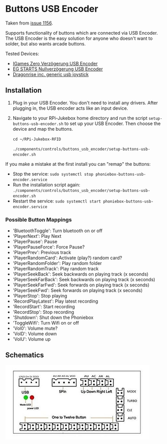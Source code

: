 # Buttons USB Encoder

Taken from [issue 1156](https://github.com/MiczFlor/RPi-Jukebox-RFID/issues/1156).

Supports functionality of buttons which are connected via USB Encoder. The USB Encoder is the easy solution for anyone
who doesn't want to solder, but also wants arcade buttons.

Tested Devices:

* [IGames Zero Verzögerung USB Encoder](https://www.amazon.de/gp/product/B01N0GZQZI)
* [EG STARTS Nullverzögerung USB Encoder](https://www.amazon.de/gp/product/B075DFNK24)
* [Dragonrise inc. generic usb joystick](https://de.aliexpress.com/item/1005001700497245.html)

## Installation

1. Plug in your USB Encoder. You don't need to install any drivers. After plugging in, the USB encoder acts like an
   input device.
2. Navigate to your RPi-Jukebox home directory and run the script `setup-buttons-usb-encoder.sh` to set up your USB Encoder. Then choose the device and map the buttons.

   `cd ~/RPi-Jukebox-RFID`
   
   `./components/controls/buttons_usb_encoder/setup-buttons-usb-encoder.sh`
   
If you make a mistake at the first install you can "remap" the buttons:

- Stop the service: `sudo systemctl stop phoniebox-buttons-usb-encoder.service`
- Run the installation script again: `./components/controls/buttons_usb_encoder/setup-buttons-usb-encoder.sh`
- Restart the service: `sudo systemctl start phoniebox-buttons-usb-encoder.service`

### Possible Button Mappings

- 'BluetoothToggle': Turn bluetooth on or off
- 'PlayerNext': Play Next
- 'PlayerPause': Pause
- 'PlayerPauseForce': Force Pause?
- 'PlayerPrev': Previous track
- 'PlayerRandomCard': Activate (play?) random card?
- 'PlayerRandomFolder': Play random folder
- 'PlayerRandomTrack': Play random track
- 'PlayerSeekBack': Seek backwards on playing track (x seconds)
- 'PlayerSeekFarBack': Seek backwards on playing track (x seconds)
- 'PlayerSeekFarFwd': Seek forwards on playing track (x seconds)
- 'PlayerSeekFwd': Seek forwards on playing track (x seconds)
- 'PlayerStop': Stop playing
- 'RecordPlayLatest': Play latest recording
- 'RecordStart': Start recording
- 'RecordStop': Stop recording
- 'Shutdown': Shut down the Phoniebox
- 'ToggleWifi': Turn Wifi on or off
- 'Vol0': Volume mute?
- 'VolD': Volume down
- 'VolU': Volume up


## Schematics

![USB Encoder schematics](buttons-usb-encoder.jpg)





